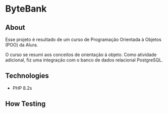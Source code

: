 # ByteBank

## About
Esse projeto é resultado de um curso de Programação Orientada à Objetos (POO) da Alura.

O curso se resumi aos conceitos de orientação à objeto. Como atividade adicional, fiz uma integração com o banco de dados relacional PostgreSQL.

## Technologies

- PHP 8.2s

## How Testing
